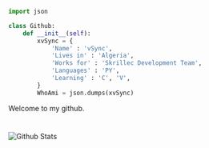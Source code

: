```python
import json

class Github:
    def __init__(self):
        xvSync = {
            'Name' : 'vSync',
            'Lives in' : 'Algeria',
            'Works for' : 'Skrillec Development Team',
            'Languages' : 'PY',
            'Learning' : 'C', 'V',
        }
        WhoAmi = json.dumps(xvSync)
```
Welcome to my github.

#
<img align="left" alt="Github Stats" src="https://github-readme-stats.vercel.app/api?username=xvSync&show_icons=true&hide_border=true" />
